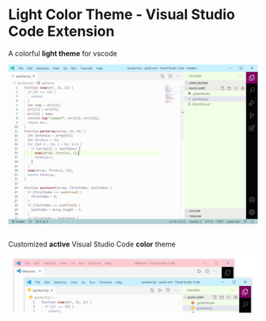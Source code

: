 # Light Color Theme - Visual Studio Code Extension

A colorful **light theme** for vscode

![](https://github.com/olga-f/light-color-theme/blob/master/images/capture.JPG)
##
Customized **active** Visual Studio Code **color** theme

![](https://github.com/olga-f/light-color-theme/blob/master/images/screen.JPG)
